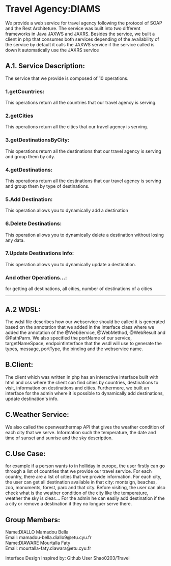 <h1>Travel Agency:DIAMS</h1>
We provide a web service for travel agency following the protocol of SOAP and the Rest Architeture. The service was built into two different frameworks in Java JAXWS and JAXRS. Besides the service, we built a client in php that consumes both services depending of the availability of the service by default it calls the JAXWS service if the service called is down it automatically use the JAXRS service
<h2>A.1. Service Description:</h2>
   The service that we provide is composed of 10 operations. 
    <h3>1.getCountries:</h3>   
      This operations return all the countries that our travel agency is serving.
    <h3>2.getCities</h3>   
       This operations return all the cities that our travel agency is serving.
    <h3>3.getDestinationsByCity:</h3>  
       This operations return all the destinations that our travel agency is serving and group them by city.
   <h3>4.getDestinations:</h3>
        This operations return all the destinations that our travel agency is serving and group them by type of destinations.
    <h3>5.Add Destination:</h3> 
   This operation allows you to dynamically add a destination
    <h3>6.Delete Destinations:</h3>  
       This operation allows you to dynamically delete a destination without losing any data.
    <h3>7.Update Destinations Info:</h3>  
       This operation allows you to dynamically update a destination.
    <h3>And other Operations...:</h3> 
        for getting all destinations, all cities, number of destinations of a cities
    <hr>
<h2>A.2 WDSL:</h2>
 The wdsl file describes how our webservice should be called it is generated based on the annotation that we added in the interface class where we added the annotation of the @WebService, @WebMethod, @WebResult and @PathParm. We also specified the portName of our service, targetNameSpace, endpointInterface that the wsdl will use to generate the types, message, portType, the binding and the webservice name.
<h2>B.Client:</h2>
The client which was written in php has an interactive interface built with html and css where the client can find cities by countries, destinations to visit, information on destinations and cities.
Furthermore, we built an interface for the admin where it is possible to dynamically add destinations, update destination's info.
<h2>C.Weather Service:</h2>
We also called the openweathermap API that gives the weather condition of each city that we serve. Information such the temperature, the date and time of sunset and sunrise and the sky description.
<h2>C.Use Case:</h2>
for example if a person wants to in holliday in europe, the user firstly can go through a list of countries that we provide our travel service. For each country, there are a list of cities that we provide information. For each city, the user can get all destination available in that city: montaign, beaches, zoo, monuments, forest, parc and that city. Before visiting, the user can also check what is the weather condition of the city like the temperature, weather the sky is clear....
For the admin he can easily add destination if the a city or remove a destination it they no longuer serve there.
<h2>Group Members: </h2> 
  Name:DIALLO Mamadou Bella  </br>
  Email: mamadou-bella.diallo9@etu.cyu.fr  </br>
  Name:DIAWARE Mourtalla Faty  </br>
  Email: mourtalla-faty.diawara@etu.cyu.fr 
<p>Interface Design Inspired by: Github User Shao0203/Travel</p>